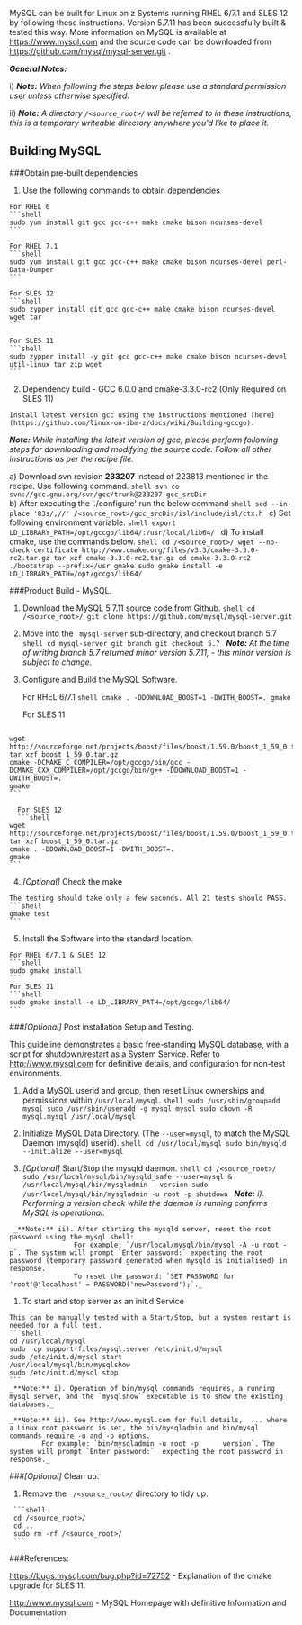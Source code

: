 MySQL can be built for Linux on z Systems running RHEL 6/7.1 and SLES 12 by following these instructions. Version 5.7.11 has been successfully built & tested this way.
More information on MySQL is available at https://www.mysql.com and the source code can be downloaded from https://github.com/mysql/mysql-server.git
.

_**General Notes:**_

i) _**Note:** When following the steps below please use a standard permission user unless otherwise specified._

ii) _**Note:** A directory `/<source_root>/` will be referred to in these instructions, this is a temporary writeable directory anywhere you'd like to place it._

## Building MySQL

###Obtain pre-built dependencies

   1. Use the following commands to obtain dependencies

    For RHEL 6
    ```shell
    sudo yum install git gcc gcc-c++ make cmake bison ncurses-devel
    ```
	
    For RHEL 7.1
    ```shell
    sudo yum install git gcc gcc-c++ make cmake bison ncurses-devel perl-Data-Dumper
    ```
	
    For SLES 12
    ```shell
    sudo zypper install git gcc gcc-c++ make cmake bison ncurses-devel wget tar
    ```
	
	For SLES 11 
    ```shell
    sudo zypper install -y git gcc gcc-c++ make cmake bison ncurses-devel util-linux tar zip wget
    ```
	
   2. Dependency build - GCC 6.0.0 and cmake-3.3.0-rc2 (Only Required on SLES 11)
    
	Install latest version gcc using the instructions mentioned [here](https://github.com/linux-on-ibm-z/docs/wiki/Building-gccgo).
   
   _**Note:** While installing the latest version of gcc, please perform following steps for downloading and modifying the source code. Follow all other instructions as per the recipe file._
   
   a) Download svn revision **233207** instead of 223813 mentioned in the recipe. Use following command.
    ```shell
    svn co svn://gcc.gnu.org/svn/gcc/trunk@233207 gcc_srcDir
    ```   
   b) After executing the './configure' run the below command
    ```shell
    sed --in-place '83s/,//' /<source_root>/gcc_srcDir/isl/include/isl/ctx.h
    ``` 
   c) Set following environment variable.
    ```shell
    export LD_LIBRARY_PATH=/opt/gccgo/lib64/:/usr/local/lib64/
    ```	
   d) To install cmake, use the commands below.
    ```shell
	cd /<source_root>/
    wget --no-check-certificate http://www.cmake.org/files/v3.3/cmake-3.3.0-rc2.tar.gz
	tar xzf cmake-3.3.0-rc2.tar.gz
	cd cmake-3.3.0-rc2
	./bootstrap --prefix=/usr
	gmake
	sudo gmake install -e LD_LIBRARY_PATH=/opt/gccgo/lib64/
    ```	
	
###Product Build - MySQL.

   1. Download the MySQL 5.7.11 source code from Github.
    ```shell
    cd /<source_root>/
    git clone https://github.com/mysql/mysql-server.git
    ```

   2. Move into the ` mysql-server` sub-directory, and checkout branch 5.7
    ```shell
    cd mysql-server
    git branch
    git checkout 5.7
    ```
    _**Note:** At the time of writing branch 5.7 returned minor version 5.7.11, - this minor version is subject to change._


   3. Configure and Build the MySQL Software.
   
      For RHEL 6/7.1
    ```shell
    cmake . -DDOWNLOAD_BOOST=1 -DWITH_BOOST=.
    gmake
    ```

	  For SLES 11
	  ```shell
	wget http://sourceforge.net/projects/boost/files/boost/1.59.0/boost_1_59_0.tar.gz
	tar xzf boost_1_59_0.tar.gz
    cmake -DCMAKE_C_COMPILER=/opt/gccgo/bin/gcc -DCMAKE_CXX_COMPILER=/opt/gccgo/bin/g++ -DDOWNLOAD_BOOST=1 -DWITH_BOOST=.
    gmake
    ```
	  
	  For SLES 12
	  ```shell
	wget http://sourceforge.net/projects/boost/files/boost/1.59.0/boost_1_59_0.tar.gz
	tar xzf boost_1_59_0.tar.gz
    cmake . -DDOWNLOAD_BOOST=1 -DWITH_BOOST=.
    gmake
    ```
   4. _[Optional]_ Check the make

    The testing should take only a few seconds. All 21 tests should PASS.
    ```shell
    gmake test
    ```

   5. Install the Software into the standard location.
   
    For RHEL 6/7.1 & SLES 12
    ```shell
    sudo gmake install
    ```
    For SLES 11
	```shell
    sudo gmake install -e LD_LIBRARY_PATH=/opt/gccgo/lib64/
    ```
	
###_[Optional]_ Post installation Setup and Testing.

   This guideline demonstrates a basic free-standing MySQL database, with a script for shutdown/restart as a System Service.
   Refer to http://www.mysql.com for definitive details, and configuration for non-test environments.

   1. Add a MySQL userid and group, then reset Linux ownerships and permissions within `/usr/local/mysql`.
    ```shell
    sudo /usr/sbin/groupadd mysql
    sudo /usr/sbin/useradd -g mysql mysql
    sudo chown -R mysql.mysql /usr/local/mysql
    ```

   1. Initialize MySQL Data Directory.  (The `--user=mysql`, to match the MySQL Daemon (mysqld) userid).
    ```shell
    cd /usr/local/mysql
    sudo bin/mysqld --initialize --user=mysql
    ```

   1. _[Optional]_ Start/Stop the mysqld daemon.
    ```shell
    cd /<source_root>/
    sudo /usr/local/mysql/bin/mysqld_safe --user=mysql &
    /usr/local/mysql/bin/mysqladmin --version
    sudo /usr/local/mysql/bin/mysqladmin -u root -p shutdown
    ```
     _**Note:** i). Performing a version check while the daemon is running confirms MySQL is operational._
	 
	 _**Note:** ii). After starting the mysqld server, reset the root password using the mysql shell:
					For example: `/usr/local/mysql/bin/mysql -A -u root -p`. The system will prompt `Enter password:` expecting the root password (temporary password generated when mysqld is initialised) in response.
					To reset the password: `SET PASSWORD for 'root'@'localhost' = PASSWORD('newPassword');`._

   1. To start and stop server as an init.d Service

    This can be manually tested with a Start/Stop, but a system restart is needed for a full test.
    ```shell
    cd /usr/local/mysql
    sudo  cp support-files/mysql.server /etc/init.d/mysql
    sudo /etc/init.d/mysql start
    /usr/local/mysql/bin/mysqlshow
    sudo /etc/init.d/mysql stop
    ```
    _**Note:** i). Operation of bin/mysql commands requires, a running mysql server, and the `mysqlshow` executable is to show the existing databases._

    _**Note:** ii). See http://www.mysql.com for full details,  ... where a Linux root password is set, the bin/mysqladmin and bin/mysql commands require -u and -p options.
            For example: `bin/mysqladmin -u root -p      version`. The system will prompt `Enter password:`  expecting the root password in response._

###_[Optional]_ Clean up.

   1. Remove the ` /<source_root>/` directory to tidy up.

     ```shell
     cd /<source_root>/
     cd ..
     sudo rm -rf /<source_root>/
     ```

###References:

https://bugs.mysql.com/bug.php?id=72752 - Explanation of the cmake upgrade for SLES 11.

http://www.mysql.com - MySQL Homepage with definitive Information and Documentation.
